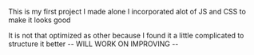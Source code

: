 This is my first project I made alone 
I incorporated alot of JS and CSS to make it looks good

It is not that optimized as other because I found it a little complicated to structure it better
-- WILL WORK ON IMPROVING --
